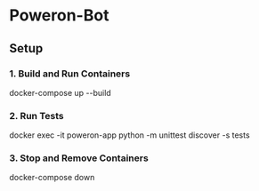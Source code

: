 # Poweron-Bot

## Setup

### 1. Build and Run Containers

docker-compose up --build

### 2. Run Tests

docker exec -it poweron-app python -m unittest discover -s tests

### 3. Stop and Remove Containers

docker-compose down
